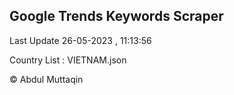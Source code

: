 

## Google Trends Keywords Scraper 
 
Last Update 26-05-2023 , 11:13:56

Country List :
VIETNAM.json



© Abdul Muttaqin 
